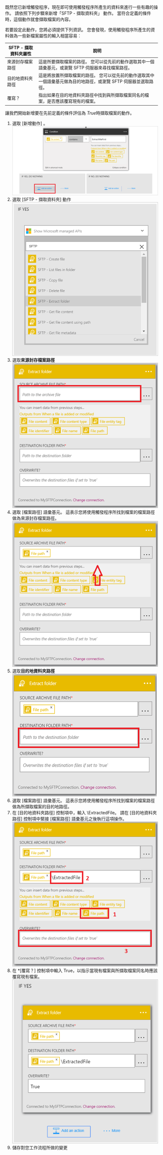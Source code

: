 既然您已新增觸發程序，現在即可使用觸發程序所產生的資料來進行一些有趣的操作。 請依照下列步驟來新增「SFTP - 擷取資料夾」  動作。 當符合定義的條件時，這個動作就會擷取檔案的內容。 

若要設定此動作，您將必須提供下列資訊。 您會發現，使用觸發程序所產生的資料做為一些新檔案屬性的輸入相當容易︰

| SFTP - 擷取資料夾屬性 | 說明 |
| --- | --- |
| 來源封存檔案路徑 |這是所要擷取檔案的路徑。 您可以從先前的動作選取其中一個語彙基元，或瀏覽 SFTP 伺服器來尋找檔案路徑。 |
| 目的地資料夾路徑 |這是將放置所擷取檔案的路徑。 您可以從先前的動作選取其中一個語彙基元做為目的地路徑，或瀏覽 SFTP 伺服器並選取路徑。 |
| 覆寫？ |指出如果在目的地資料夾路徑中找到與所擷取檔案同名的檔案，是否應該覆寫現有的檔案。 |

讓我們開始新增要在先前定義的條件評估為 *True*時擷取檔案的動作。 

1. 選取 [新增動作] 。        
   ![SFTP 動作條件圖像 6](./media/connectors-create-api-sftp/condition-6.png)   
2. 選取 [SFTP - 擷取資料夾] 動作      
   ![SFTP 動作條件圖像 7](./media/connectors-create-api-sftp/condition-7.png)   
3. 選取**來源封存檔案路徑**              
   ![SFTP 動作條件圖像 9](./media/connectors-create-api-sftp/condition-9.png)   
4. 選取 [檔案路徑]  語彙基元。 這表示您將使用觸發程序所找到檔案的檔案路徑做為來源封存檔案路徑。           
   ![SFTP 動作條件圖像 10](./media/connectors-create-api-sftp/condition-10.png)   
5. 選取**目的地資料夾路徑**           
   ![SFTP 動作條件圖像 11](./media/connectors-create-api-sftp/condition-11.png)   
6. 選取 [檔案路徑]  語彙基元。 這表示您將使用觸發程序所找到檔案的檔案路徑做為所擷取檔案的目的地路徑。   
7. 在 [目的地資料夾路徑] 控制項中，輸入 \ExtractedFile。 請在 [目的地資料夾路徑] 控制項中緊接 [檔案路徑] 語彙基元之後執行這項操作。         
   ![SFTP 動作條件圖像 12](./media/connectors-create-api-sftp/condition-12.png)   
8. 在 *[覆寫？] 控制項中輸入 True，以指示當現有檔案與所擷取檔案同名時應該覆寫現有檔案。      
   ![SFTP 動作條件圖像 13](./media/connectors-create-api-sftp/condition-13.png)   
9. 儲存對您工作流程所做的變更  



<!--HONumber=Nov16_HO3-->


